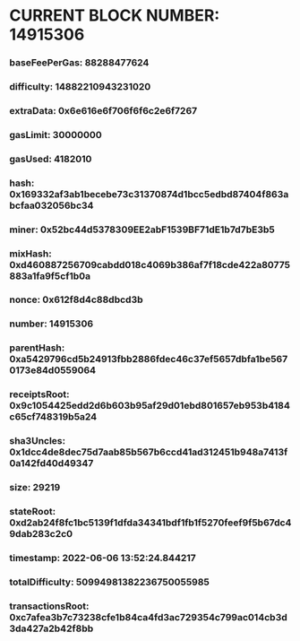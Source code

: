 # CURRENT BLOCK NUMBER: 14915306

### baseFeePerGas: 88288477624
### difficulty: 14882210943231020
### extraData: 0x6e616e6f706f6f6c2e6f7267
### gasLimit: 30000000
### gasUsed: 4182010
### hash: 0x169332af3ab1becebe73c31370874d1bcc5edbd87404f863abcfaa032056bc34
### miner: 0x52bc44d5378309EE2abF1539BF71dE1b7d7bE3b5
### mixHash: 0xd460887256709cabdd018c4069b386af7f18cde422a80775883a1fa9f5cf1b0a
### nonce: 0x612f8d4c88dbcd3b
### number: 14915306
### parentHash: 0xa5429796cd5b24913fbb2886fdec46c37ef5657dbfa1be5670173e84d0559064
### receiptsRoot: 0x9c1054425edd2d6b603b95af29d01ebd801657eb953b4184c65cf748319b5a24
### sha3Uncles: 0x1dcc4de8dec75d7aab85b567b6ccd41ad312451b948a7413f0a142fd40d49347
### size: 29219
### stateRoot: 0xd2ab24f8fc1bc5139f1dfda34341bdf1fb1f5270feef9f5b67dc49dab283c2c0
### timestamp: 2022-06-06 13:52:24.844217
### totalDifficulty: 50994981382236750055985
### transactionsRoot: 0xc7afea3b7c73238cfe1b84ca4fd3ac729354c799ac014cb3d3da427a2b42f8bb
